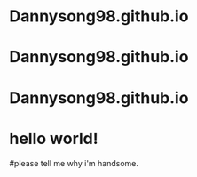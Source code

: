 # Dannysong98.github.io
# Dannysong98.github.io
# Dannysong98.github.io
# hello world!
#please tell me why i'm handsome.
